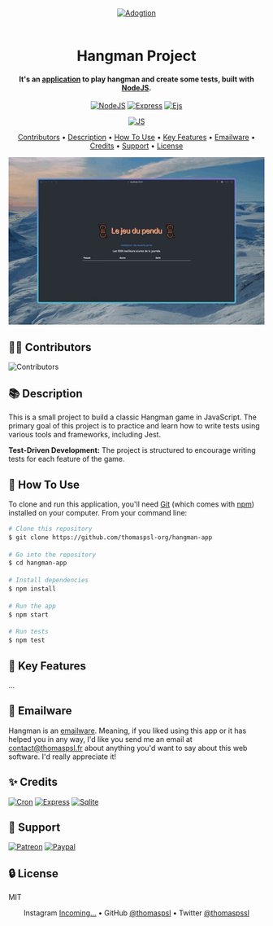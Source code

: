<div align='center'>
  
  [<img src='public/favicon.ico' alt='Adogtion' height='150' style='margin: 20px'>](https://hangman.thomaspsl.fr)
  
  # Hangman Project
  #### It's an [application](https://hangman.thomaspsl.fr) to play hangman and create some tests, built with [NodeJS](https://nodejs.org).

[![NodeJS](https://img.shields.io/badge/Node-16.2-58A149)](https://nodejs.org)
[![Express](https://img.shields.io/badge/Express-4.1-010409)](https://fr.reactjs.org)
[![Ejs](https://img.shields.io/badge/Ejs-3.1-b4c965)](https://www.sqlite.org/)

[![JS](https://img.shields.io/badge/JS-13.0-F1E05A)](https://developer.mozilla.org/fr/docs/Learn/JavaScript)

[Contributors](#-contributors) • [Description](#-description) • [How To Use](#-how-to-use) • [Key Features](#-key-features)
• [Emailware](#-emailware) • [Credits](#-credits) • [Support](#-support) • [License](#-license)

![Demo](public/demo.gif)

</div>

<div>
    
  ## 👨‍🎓 Contributors
  ![Contributors](https://contrib.rocks/image?repo=thomaspsl-org/hangman-app)

## 📚 Description

This is a small project to build a classic Hangman game in JavaScript.
The primary goal of this project is to practice and learn how to write tests using various tools and frameworks, including Jest.

**Test-Driven Development:** The project is structured to encourage writing tests for each feature of the game.

## 🚀 How To Use

To clone and run this application, you'll need [Git](https://git-scm.com) (which comes with [npm](https://www.npmjs.com)) installed on your computer.
From your command line:

```bash
# Clone this repository
$ git clone https://github.com/thomaspsl-org/hangman-app

# Go into the repository
$ cd hangman-app

# Install dependencies
$ npm install

# Run the app
$ npm start

# Run tests
$ npm test
```

## 🔑 Key Features

...

## 📮 Emailware

Hangman is an [emailware](https://en.wiktionary.org/wiki/emailware). Meaning, if you liked using this app or it has helped you in any way,
I'd like you send me an email at <contact@thomaspsl.fr> about anything you'd want to say about this web software. I'd really appreciate it!

## ✨ Credits

[![Cron](https://img.shields.io/badge/cron-00baa9.svg?style=for-the-badge&logo=npm&logoColor=white)](https://mongoosejs.com)
[![Express](https://img.shields.io/badge/express-02040a.svg?style=for-the-badge&logo=express&logoColor=white)](https://pm2.keymetrics.io)
[![Sqlite](https://img.shields.io/badge/sqlite-034a64.svg?style=for-the-badge&logo=sqlite&logoColor=white)](https://pm2.keymetrics.io)

## 💸 Support

[![Patreon](https://img.shields.io/badge/Patreon-F96854?style=for-the-badge&logo=patreon&logoColor=white)](https://www.patreon.com)
[![Paypal](https://img.shields.io/badge/PayPal-00457C?style=for-the-badge&logo=paypal&logoColor=white)](https://www.paypal.com)

## 🔒 License

MIT

</div>

<div align='center'>  
  
  Instagram [Incoming...]() • GitHub [@thomaspsl](https://github.com/thomaspsl) • Twitter [@thomaspssl](https://twitter.com/thomaspssl)
  
</div>
